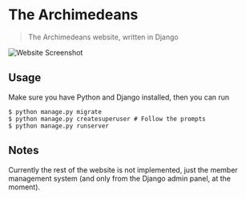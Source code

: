 # The Archimedeans

> The Archimedeans website, written in Django

![Website Screenshot](https://i.imgur.com/uen2EwK.png)

## Usage

Make sure you have Python and Django installed, then you can run

```shell
$ python manage.py migrate
$ python manage.py createsuperuser # Follow the prompts
$ python manage.py runserver
```


## Notes

Currently the rest of the website is not implemented, just the member management system (and only from the Django admin panel, at the moment).